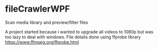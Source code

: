 # fileCrawlerWPF
Scan media library and preview/filter files

A project started because i wanted to upgrade all videos to 1080p but was too lazy to deal with windows.
File details done using ffprobe library https://www.ffmpeg.org/ffprobe.html
